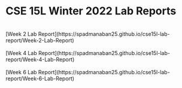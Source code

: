 # **CSE 15L Winter 2022 Lab Reports**
<br>
[Week 2 Lab Report](https://spadmanaban25.github.io/cse15l-lab-report/Week-2-Lab-Report)
<br><br>
[Week 4 Lab Report](https://spadmanaban25.github.io/cse15l-lab-report/Week-4-Lab-Report)
<br><br>
[Week 6 Lab Report](https://spadmanaban25.github.io/cse15l-lab-report/Week-6-Lab-Report)
